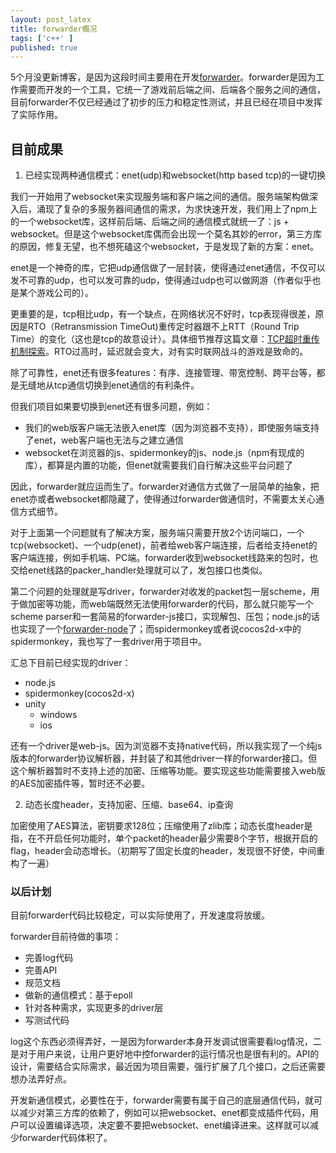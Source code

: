 ```yaml
---
layout: post_latex
title: forwarder概况
tags: ['c++' ]
published: true
---
```


5个月没更新博客，是因为这段时间主要用在开发[forwarder](https://github.com/voyagingmk/forwarder)。forwarder是因为工作需要而开发的一个工具，它统一了游戏前后端之间、后端各个服务之间的通信，目前forwarder不仅已经通过了初步的压力和稳定性测试，并且已经在项目中发挥了实际作用。

<!--more-->


## 目前成果

1. 已经实现两种通信模式：enet(udp)和websocket(http based tcp)的一键切换

我们一开始用了websocket来实现服务端和客户端之间的通信。服务端架构做深入后，涌现了复杂的多服务器间通信的需求，为求快速开发，我们用上了npm上的一个websocket库，这样前后端、后端之间的通信模式就统一了：js + websocket。但是这个websocket库偶而会出现一个莫名其妙的error，第三方库的原因，修复无望，也不想死磕这个websocket，于是发现了新的方案：enet。

enet是一个神奇的库，它把udp通信做了一层封装，使得通过enet通信，不仅可以发不可靠的udp，也可以发可靠的udp，使得通过udp也可以做网游（作者似乎也是某个游戏公司的）。

更重要的是，tcp相比udp，有一个缺点，在网络状况不好时，tcp表现得很差，原因是RTO（Retransmission TimeOut)重传定时器跟不上RTT（Round Trip Time）的变化（这也是tcp的故意设计）。具体细节推荐这篇文章：[TCP超时重传机制探索](http://blog.csdn.net/heiyeshuwu/article/details/46402517)。RTO过高时，延迟就会变大，对有实时联网战斗的游戏是致命的。

除了可靠性，enet还有很多features：有序、连接管理、带宽控制、跨平台等，都是无缝地从tcp通信切换到enet通信的有利条件。

但我们项目如果要切换到enet还有很多问题，例如：

- 我们的web版客户端无法嵌入enet库（因为浏览器不支持），即使服务端支持了enet，web客户端也无法与之建立通信
- websocket在浏览器的js、spidermonkey的js、node.js（npm有现成的库），都算是内置的功能，但enet就需要我们自行解决这些平台问题了

因此，forwarder就应运而生了。forwarder对通信方式做了一层简单的抽象，把enet亦或者websocket都隐藏了，使得通过forwarder做通信时，不需要太关心通信方式细节。

对于上面第一个问题就有了解决方案，服务端只需要开放2个访问端口，一个tcp(websocket)、一个udp(enet)，前者给web客户端连接，后者给支持enet的客户端连接，例如手机端、PC端。forwarder收到websocket线路来的包时，也交给enet线路的packer_handler处理就可以了，发包接口也类似。

第二个问题的处理就是写driver，forwarder对收发的packet包一层scheme，用于做加密等功能，而web端既然无法使用forwarder的代码，那么就只能写一个scheme parser和一套简易的forwarder-js接口，实现解包、压包；node.js的话也实现了一个[forwarder-node](https://www.npmjs.com/package/forwarder-node)了；而spidermonkey或者说cocos2d-x中的spidermonkey，我也写了一套driver用于项目中。

汇总下目前已经实现的driver：

- node.js
- spidermonkey(cocos2d-x)
- unity
    - windows
    - ios

还有一个driver是web-js。因为浏览器不支持native代码，所以我实现了一个纯js版本的forwarder协议解析器，并封装了和其他driver一样的forwarder接口。但这个解析器暂时不支持上述的加密、压缩等功能。要实现这些功能需要接入web版的AES加密插件等，暂时还不必要。


2. 动态长度header，支持加密、压缩、base64、ip查询

加密使用了AES算法，密钥要求128位；压缩使用了zlib库；动态长度header是指，在不开启任何功能时，单个packet的header最少需要8个字节，根据开启的flag，header会动态增长。（初期写了固定长度的header，发现很不好使，中间重构了一遍）


### 以后计划

目前forwarder代码比较稳定，可以实际使用了，开发速度将放缓。

forwarder目前待做的事项：

- 完善log代码
- 完善API
- 规范文档
- 做新的通信模式：基于epoll
- 针对各种需求，实现更多的driver层
- 写测试代码

log这个东西必须得弄好，一是因为forwarder本身开发调试很需要看log情况，二是对于用户来说，让用户更好地中控forwarder的运行情况也是很有利的。API的设计，需要结合实际需求，最近因为项目需要，强行扩展了几个接口，之后还需要想办法弄好点。

开发新通信模式，必要性在于，forwarder需要有属于自己的底层通信代码，就可以减少对第三方库的依赖了，例如可以把websocket、enet都变成插件代码，用户可以设置编译选项，决定要不要把websocket、enet编译进来。这样就可以减少forwarder代码体积了。





